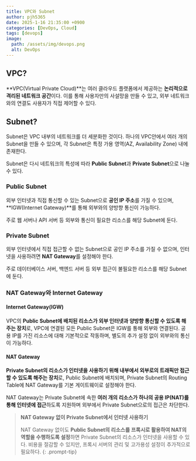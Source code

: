 ```yaml
---
title: VPC와 Subnet
author: pjh5365
date: 2025-1-16 21:35:00 +0900
categories: [DevOps, Cloud]
tags: [devops]
image:
  path: /assets/img/devops.png
  alt: DevOps
---
```


## VPC?

**VPC(Virtual Private Cloud)**는 여러 클라우드 플랫폼에서 제공하는 **논리적으로 격리된 네트워크 공간**이다. 이를 통해 사용자만의 사설망을 만들 수 있고, 외부 네트워크와의 연결도 사용자가 직접 제어할 수 있다.

## Subnet?

Subnet은 VPC 내부의 네트워크를 더 세분화한 것이다. 하나의 VPC안에서 여러 개의 Subnet을 만들 수 있으며, 각 Subnet은 특정 가용 영역(AZ, Availability Zone) 내에 존재한다.

Subnet은 다시 네트워크의 특성에 따라 **Public Subnet**과 **Private Subnet**으로 나눌 수 있다.

### Public Subnet

외부 인터넷과 직접 통신할 수 있는 Subnet으로 **공인 IP 주소**를 가질 수 있으며, **IGW(Internet Gateway)**를 통해 외부와의 양방향 통신이 가능하다.

주로 웹 서버나 API 서버 등 외부와 통신이 필요한 리소스를 해당 Subnet에 둔다.

### Private Subnet

외부 인터넷에서 직접 접근할 수 없는 Subnet으로 공인 IP 주소를 가질 수 없으며, 인터넷을 사용하려면 **NAT Gateway**를 설정해야 한다.

주로 데이터베이스 서버, 백엔드 서버 등 외부 접근이 불필요한 리소스를 해당 Subnet에 둔다.

### NAT Gateway와 Internet Gateway

#### Internet Gateway(IGW)

VPC의 **Public Subnet에 배치된 리소스가 외부 인터넷과 양방향 통신할 수 있도록 해주는 장치**로, VPC에 연결된 모든 Public Subnet은 IGW를 통해 외부와 연결된다. 공용 IP를 가진 리소스에 대해 기본적으로 작동하며, 별도의 추가 설정 없이 외부와의 통신이 가능하다.

#### NAT Gateway

**Private Subnet의 리소스가 인터넷을 사용하기 위해 내부에서 외부로의 트래픽만 접근할 수 있도록 해주는 장치**로, Public Subnet에 배치되며, Private Subnet의 Routing Table에 NAT Gateway를 기본 게이트웨이로 설정해야 한다.

NAT Gateway는 Private Subnet에 속한 **여러 개의 리소스가 하나의 공용 IP(NAT)를 통해 인터넷에 접근**하도록 지원하며 외부에서 Private Subnet으로의 접근은 차단한다.

> **NAT Gateway 없이 Private Subnet에서 인터넷 사용하기**
>
> NAT Gateway 없이도 **Public Subnet의 리소스를 프록시로 활용하여 NAT의 역할을 수행하도록 설정**하면 Private Subnet의 리소스가 인터넷을 사용할 수 있다. 비용을 절감할 수 있지만, 프록시 서버의 관리 및 고가용성 설정이 추가적으로 필요하다.
{: .prompt-tip}